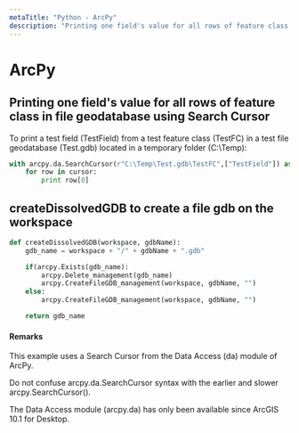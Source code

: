 ```yaml
---
metaTitle: "Python - ArcPy"
description: "Printing one field's value for all rows of feature class in file geodatabase using Search Cursor, createDissolvedGDB to create a file gdb on the workspace"
---
```


# ArcPy




## Printing one field's value for all rows of feature class in file geodatabase using Search Cursor


To print a test field (TestField) from a test feature class (TestFC) in a test file geodatabase (Test.gdb) located in a temporary folder (C:\Temp):

```py
with arcpy.da.SearchCursor(r"C:\Temp\Test.gdb\TestFC",["TestField"]) as cursor:
    for row in cursor:
        print row[0]

```



## createDissolvedGDB to create a file gdb on the workspace


```py
def createDissolvedGDB(workspace, gdbName):
    gdb_name = workspace + "/" + gdbName + ".gdb"

    if(arcpy.Exists(gdb_name):
        arcpy.Delete_management(gdb_name)
        arcpy.CreateFileGDB_management(workspace, gdbName, "")
    else:
        arcpy.CreateFileGDB_management(workspace, gdbName, "")

    return gdb_name

```



#### Remarks


This example uses a Search Cursor from the Data Access (da) module of ArcPy.

Do not confuse arcpy.da.SearchCursor syntax with the earlier and slower arcpy.SearchCursor().

The Data Access module (arcpy.da) has only been available since ArcGIS 10.1 for Desktop.

